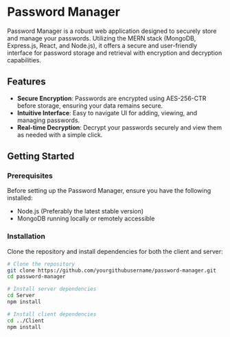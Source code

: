 # Password Manager

Password Manager is a robust web application designed to securely store and manage your passwords. Utilizing the MERN stack (MongoDB, Express.js, React, and Node.js), it offers a secure and user-friendly interface for password storage and retrieval with encryption and decryption capabilities.

## Features

- **Secure Encryption**: Passwords are encrypted using AES-256-CTR before storage, ensuring your data remains secure.
- **Intuitive Interface**: Easy to navigate UI for adding, viewing, and managing passwords.
- **Real-time Decryption**: Decrypt your passwords securely and view them as needed with a simple click.

## Getting Started

### Prerequisites

Before setting up the Password Manager, ensure you have the following installed:
- Node.js (Preferably the latest stable version)
- MongoDB running locally or remotely accessible

### Installation

Clone the repository and install dependencies for both the client and server:

```bash
# Clone the repository
git clone https://github.com/yourgithubusername/password-manager.git
cd password-manager

# Install server dependencies
cd Server
npm install

# Install client dependencies
cd ../Client
npm install
